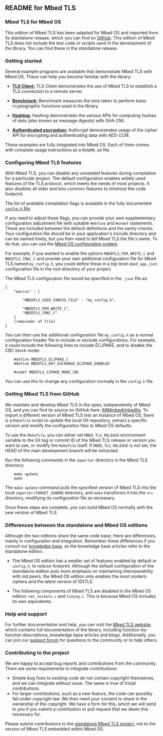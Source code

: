 ## README for Mbed TLS

### Mbed TLS for Mbed OS

This edition of Mbed TLS has been adapted for Mbed OS and imported from its standalone release, which you can find on [GitHub](https://github.com/ARMmbed/mbedtls). This edition of Mbed TLS does not include the test code or scripts used in the development of the library. You can find these in the standalone release.

### Getting started

Several example programs are available that demonstrate Mbed TLS with Mbed OS. These can help you become familiar with the library:

* [**TLS Client:**](https://github.com/ARMmbed/mbed-os-example-tls/tree/master/tls-client) TLS Client demonstrates the use of Mbed TLS to establish a TLS connection to a remote server.

* [**Benchmark:**](https://github.com/ARMmbed/mbed-os-example-tls/tree/master/benchmark) Benchmark measures the time taken to perform basic cryptographic functions used in the library.

* [**Hashing:**](https://github.com/ARMmbed/mbed-os-example-tls/tree/master/hashing) Hashing demonstrates the various APIs for computing hashes of data (also known as message digests) with SHA-256.

* [**Authenticated encryption:**](https://github.com/ARMmbed/mbed-os-example-tls/tree/master/authcrypt) Authcrypt demonstrates usage of the cipher API for encrypting and authenticating data with AES-CCM.

These examples are fully integrated into Mbed OS. Each of them comes with complete usage instructions as a `README.md` file.

### Configuring Mbed TLS features

With Mbed TLS, you can disable any unneeded features during compilation for a particular project. The default configuration enables widely used features of the TLS protocol, which meets the needs of most projects. It also disables all older and less common features to minimize the code footprint.

The list of available compilation flags is available in the fully documented [`config.h` file](https://github.com/ARMmbed/mbedtls/blob/development/include/mbedtls/config.h).

If you need to adjust these flags, you can provide your own supplementary configuration adjustment file with suitable `#define` and `#undef` statements. These are included between the default definitions and the sanity checks. Your configuration file should be in your application's include directory and can be named freely, but you then need to tell Mbed TLS the file's name. To do that, you can use the [Mbed OS configuration system](https://os.mbed.com/docs/latest/reference/configuration.html).

For example, if you wanted to enable the options `MBEDTLS_PEM_WRITE_C` and `MBEDTLS_CMAC_C` and provide your own additional configuration file for Mbed TLS named `my_config.h`, you could define these in a top level `mbed_app.json` configuration file in the root directory of your project.

The Mbed TLS configuration file would be specified in the `.json` file as:

```
{
    "macros" : [

        "MBEDTLS_USER_CONFIG_FILE" : "my_config.h",

        "MBEDTLS_PEM_WRITE_C",
        "MBEDTLS_CMAC_C"
    ]
    [remainder of file]
}
```

You can then use the additional configuration file `my_config.h` as a normal configuration header file to include or exclude configurations. For example, it could include the following lines to include ECJPAKE, and to disable the CBC block mode:

```
    #define MBEDTLS_ECJPAKE_C
    #define MBEDTLS_KEY_EXCHANGE_ECJPAKE_ENABLED

    #undef MBEDTLS_CIPHER_MODE_CBC
```

You can use this to change any configuration normally in the `config.h` file.

### Getting Mbed TLS from GitHub

We maintain and develop Mbed TLS in the open, independently of Mbed OS, and you can find its source on GitHub here: [ARMmbed/mbedtls](https://github.com/ARMmbed/mbedtls). To import a different version of Mbed TLS into an instance of Mbed OS, there is a `Makefile` script to update the local Git repository, extract a specific version and modify the configuration files to Mbed OS defaults.

To use the `Makefile`, you can either set `MBED_TLS_RELEASE` environment variable to the Git tag or commit ID of the Mbed TLS release or version you want to use, or modify the `Makefile` itself. If `MBED_TLS_RELEASE` is not set, the HEAD of the main development branch will be extracted.

Run the following commands in the `importer` directory in the Mbed TLS directory:

```
    make update
    make
```

The `make update` command pulls the specified version of Mbed TLS into the local `importer/TARGET_IGNORE` directory, and `make` transforms it into the `src` directory, modifying its configuration file as necessary.

Once these steps are complete, you can build Mbed OS normally with the new version of Mbed TLS.

### Differences between the standalone and Mbed OS editions

Although the two editions share the same code base, there are differences, mainly in configuration and integration. Remember these differences if you consult our [knowledge base](https://tls.mbed.org/kb), as the knowledge base articles refer to the standalone edition.

* The Mbed OS edition has a smaller set of features enabled by default in `config.h`, to reduce footprint. Although the default configuration of the standalone edition puts more emphasis on maintaining interoperability with old peers, the Mbed OS edition only enables the most modern ciphers and the latest version of (D)TLS.

* The following components of Mbed TLS are disabled in the Mbed OS edition: `net_sockets.c` and `timing.c`. This is because Mbed OS includes its own equivalents.

### Help and support

For further documentation and help, you can visit the [Mbed TLS website](https://tls.mbed.org/), which contains full documentation of the library, including function-by-function descriptions, knowledge base articles and blogs. Additionally, you can join our [support forum](https://forums.mbed.com/c/mbed-tls) for questions to the community or to help others.

### Contributing to the project

We are happy to accept bug reports and contributions from the community. There are some requirements to integrate contributions:

* Simple bug fixes to existing code do not contain copyright themselves, and we can integrate without issue. The same is true of trivial contributions.
* For larger contributions, such as a new feature, the code can possibly fall under copyright law. We then need your consent to share in the ownership of the copyright. We have a form for this, which we will send to you if you submit a contribution or pull request that we deem this necessary for.

Please submit contributions to the [standalone Mbed TLS project](https://github.com/ARMmbed/mbedtls), not to the version of Mbed TLS embedded within Mbed OS.
